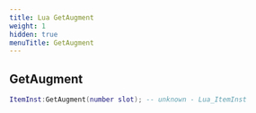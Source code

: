 ```yaml
---
title: Lua GetAugment
weight: 1
hidden: true
menuTitle: GetAugment
---
```

## GetAugment
```lua
ItemInst:GetAugment(number slot); -- unknown - Lua_ItemInst
```